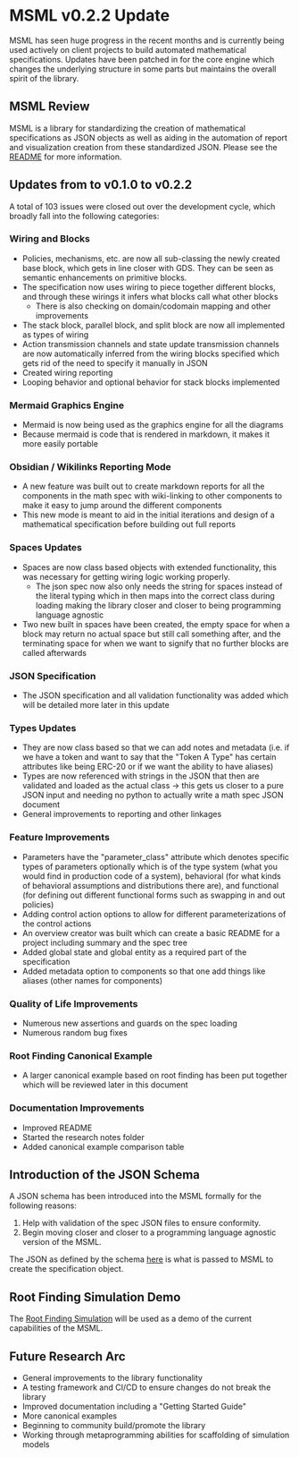 # MSML v0.2.2 Update

MSML has seen huge progress in the recent months and is currently being used actively on client projects to build automated mathematical specifications. Updates have been patched in for the core engine which changes the underlying structure in some parts but maintains the overall spirit of the library.

## MSML Review

MSML is a library for standardizing the creation of mathematical specifications as JSON objects as well as aiding in the automation of report and visualization creation from these standardized JSON. Please see the [README](../README.md) for more information.

## Updates from to v0.1.0 to v0.2.2

A total of 103 issues were closed out over the development cycle, which broadly fall into the following categories:

### Wiring and Blocks
- Policies, mechanisms, etc. are now all sub-classing the newly created base block, which gets in line closer with GDS. They can be seen as semantic enhancements on primitive blocks.
- The specification now uses wiring to piece together different blocks, and through these wirings it infers what blocks call what other blocks
    - There is also checking on domain/codomain mapping and other improvements
- The stack block, parallel block, and split block are now all implemented as types of wiring
- Action transmission channels and state update transmission channels are now automatically inferred from the wiring blocks specified which gets rid of the need to specify it manually in JSON
- Created wiring reporting
- Looping behavior and optional behavior for stack blocks implemented

### Mermaid Graphics Engine
- Mermaid is now being used as the graphics engine for all the diagrams
- Because mermaid is code that is rendered in markdown, it makes it more easily portable

### Obsidian / Wikilinks Reporting Mode
- A new feature was built out to create markdown reports for all the components in the math spec with wiki-linking to other components to make it easy to jump around the different components
- This new mode is meant to aid in the initial iterations and design of a mathematical specification before building out full reports

### Spaces Updates
- Spaces are now class based objects with extended functionality, this was necessary for getting wiring logic working properly.
    - The json spec now also only needs the string for spaces instead of the literal typing which in then maps into the correct class during loading making the library closer and closer to being programming language agnostic
- Two new built in spaces have been created, the empty space for when a block may return no actual space but still call something after, and the terminating space for when we want to signify that no further blocks are called afterwards

### JSON Specification

- The JSON specification and all validation functionality was added which will be detailed more later in this update

### Types Updates
- They are now class based so that we can add notes and metadata (i.e. if we have a token and want to say that the "Token A Type" has certain attributes like being ERC-20 or if we want the ability to have aliases)
- Types are now referenced with strings in the JSON that then are validated and loaded as the actual class -> this gets us closer to a pure JSON input and needing no python to actually write a math spec JSON document
- General improvements to reporting and other linkages

### Feature Improvements
- Parameters have the "parameter_class" attribute which denotes specific types of parameters optionally which is of the type system (what you would find in production code of a system), behavioral (for what kinds of behavioral assumptions and distributions there are), and functional (for defining out different functional forms such as swapping in and out policies)
- Adding control action options to allow for different parameterizations of the control actions
- An overview creator was built which can create a basic README for a project including summary and the spec tree
- Added global state and global entity as a required part of the specification
- Added metadata option to components so that one add things like aliases (other names for components)

### Quality of Life Improvements
- Numerous new assertions and guards on the spec loading
- Numerous random bug fixes

### Root Finding Canonical Example
- A larger canonical example based on root finding has been put together which will be reviewed later in this document

### Documentation Improvements
- Improved README
- Started the research notes folder
- Added canonical example comparison table


## Introduction of the JSON Schema

A JSON schema has been introduced into the MSML formally for the following reasons:
1. Help with validation of the spec JSON files to ensure conformity.
2. Begin moving closer and closer to a programming language agnostic version of the MSML.

The JSON as defined by the schema [here](./JSON-Specification/README.md) is what is passed to MSML to create the specification object.

## Root Finding Simulation Demo

The [Root Finding Simulation](https://github.com/SeanMcOwen/Root-Finding-Simulation) will be used as a demo of the current capabilities of the MSML.

## Future Research Arc

- General improvements to the library functionality
- A testing framework and CI/CD to ensure changes do not break the library
- Improved documentation including a "Getting Started Guide"
- More canonical examples
- Beginning to community build/promote the library
- Working through metaprogramming abilities for scaffolding of simulation models 